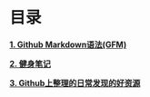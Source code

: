 # 目录

[**1. Github Markdown语法(GFM)**](GFM)

[**2. 健身笔记**](workout)

[**3. Github上整理的日常发现的好资源**](https://segmentfault.com/a/1190000006810047)

